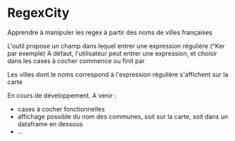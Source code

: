 # RegexCity
Apprendre à manipuler les regex à partir des noms de villes françaises

L'outil propose un champ dans lequel entrer une expression régulière (^Ker par exemple)
A défaut, l'utilisateur peut entrer une expression, et choisir dans les cases à cocher commence ou finit par

Les villes dont le noms correspond à l'expression régulière s'affichent sur la carte

En cours de développement. A venir :
- cases à cocher fonctionnelles
- affichage possible du nom des communes, soit sur la carte, soit dans un dataframe en dessous
- ... 

